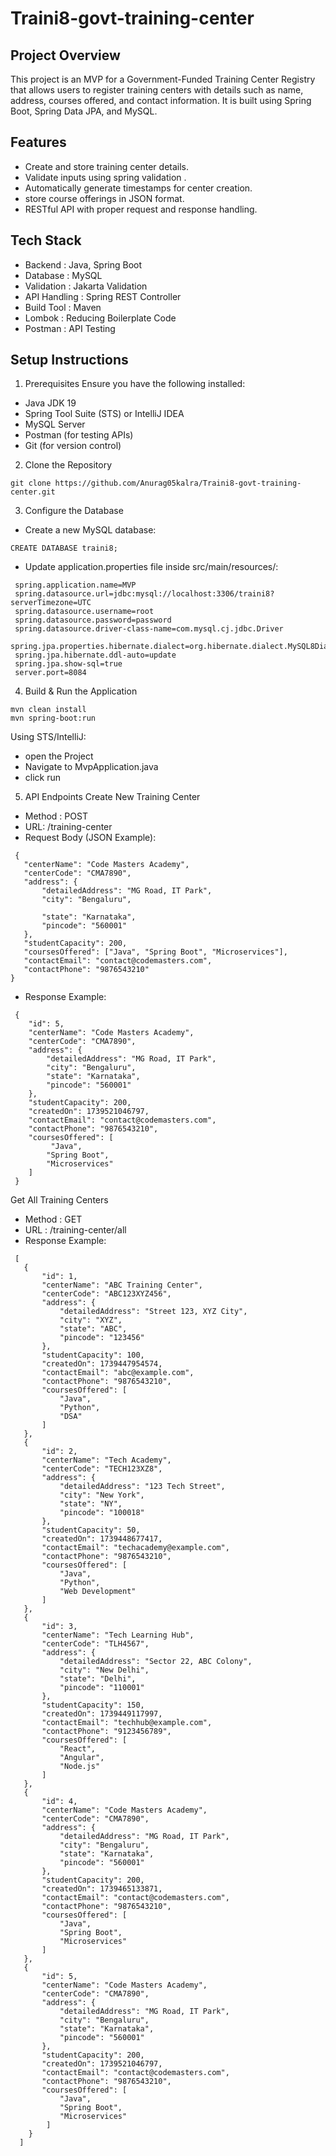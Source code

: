 # Traini8-govt-training-center

## Project Overview
This project is an MVP for a Government-Funded Training Center Registry that allows users to register training centers with details such as name, address, courses offered, and contact information. It is built using Spring Boot, Spring Data JPA, and MySQL.

## Features
 * Create and store training center details.
 * Validate inputs using spring validation .
 * Automatically generate timestamps for center creation.
 * store course offerings in JSON format.
 * RESTful API with proper request and response handling.

## Tech Stack
 * Backend : Java, Spring Boot
 * Database : MySQL
 * Validation : Jakarta Validation
 * API Handling : Spring REST Controller
 * Build Tool : Maven
 * Lombok : Reducing Boilerplate Code
 * Postman : API Testing 

## Setup Instructions
1. Prerequisites
  Ensure you have the following installed:
  * Java JDK 19
  * Spring Tool Suite (STS) or IntelliJ IDEA
  * MySQL Server
  * Postman (for testing APIs)
  * Git (for version control)

2. Clone the Repository
 ```
 git clone https://github.com/Anurag05kalra/Traini8-govt-training-center.git
```
3. Configure the Database
  * Create a new MySQL database:
  ```
  CREATE DATABASE traini8;
  ```
* Update application.properties file inside src/main/resources/:
 ```
  spring.application.name=MVP
  spring.datasource.url=jdbc:mysql://localhost:3306/traini8?serverTimezone=UTC
  spring.datasource.username=root
  spring.datasource.password=password
  spring.datasource.driver-class-name=com.mysql.cj.jdbc.Driver
  spring.jpa.properties.hibernate.dialect=org.hibernate.dialect.MySQL8Dialect
  spring.jpa.hibernate.ddl-auto=update
  spring.jpa.show-sql=true
  server.port=8084
 ```
4. Build & Run the Application
  ```
  mvn clean install
  mvn spring-boot:run
 ```
Using STS/IntelliJ:
* open the Project
* Navigate to MvpApplication.java
* click run

5. API Endpoints
 Create New Training Center 
* Method : POST
* URL: /training-center
* Request Body (JSON Example):
 ```
  {
    "centerName": "Code Masters Academy",
    "centerCode": "CMA7890",
    "address": {
        "detailedAddress": "MG Road, IT Park",
        "city": "Bengaluru",
        
        "state": "Karnataka",
        "pincode": "560001"
    },
    "studentCapacity": 200,
    "coursesOffered": ["Java", "Spring Boot", "Microservices"],
    "contactEmail": "contact@codemasters.com",
    "contactPhone": "9876543210"
 }
```
* Response Example:
```
 {
    "id": 5,
    "centerName": "Code Masters Academy",
    "centerCode": "CMA7890",
    "address": {
        "detailedAddress": "MG Road, IT Park",
        "city": "Bengaluru",
        "state": "Karnataka",
        "pincode": "560001"
    },
    "studentCapacity": 200,
    "createdOn": 1739521046797,
    "contactEmail": "contact@codemasters.com",
    "contactPhone": "9876543210",
    "coursesOffered": [
         "Java",
        "Spring Boot",
        "Microservices"
    ]
 }
```
Get All Training Centers
* Method : GET
* URL : /training-center/all
* Response Example:
 ```
  [
    {
        "id": 1,
        "centerName": "ABC Training Center",
        "centerCode": "ABC123XYZ456",
        "address": {
            "detailedAddress": "Street 123, XYZ City",
            "city": "XYZ",
            "state": "ABC",
            "pincode": "123456"
        },
        "studentCapacity": 100,
        "createdOn": 1739447954574,
        "contactEmail": "abc@example.com",
        "contactPhone": "9876543210",
        "coursesOffered": [
            "Java",
            "Python",
            "DSA"
        ]
    },
    {
        "id": 2,
        "centerName": "Tech Academy",
        "centerCode": "TECH123XZ8",
        "address": {
            "detailedAddress": "123 Tech Street",
            "city": "New York",
            "state": "NY",
            "pincode": "100018"
        },
        "studentCapacity": 50,
        "createdOn": 1739448677417,
        "contactEmail": "techacademy@example.com",
        "contactPhone": "9876543210",
        "coursesOffered": [
            "Java",
            "Python",
            "Web Development"
        ]
    },
    {
        "id": 3,
        "centerName": "Tech Learning Hub",
        "centerCode": "TLH4567",
        "address": {
            "detailedAddress": "Sector 22, ABC Colony",
            "city": "New Delhi",
            "state": "Delhi",
            "pincode": "110001"
        },
        "studentCapacity": 150,
        "createdOn": 1739449117997,
        "contactEmail": "techhub@example.com",
        "contactPhone": "9123456789",
        "coursesOffered": [
            "React",
            "Angular",
            "Node.js"
        ]
    },
    {
        "id": 4,
        "centerName": "Code Masters Academy",
        "centerCode": "CMA7890",
        "address": {
            "detailedAddress": "MG Road, IT Park",
            "city": "Bengaluru",
            "state": "Karnataka",
            "pincode": "560001"
        },
        "studentCapacity": 200,
        "createdOn": 1739465133871,
        "contactEmail": "contact@codemasters.com",
        "contactPhone": "9876543210",
        "coursesOffered": [
            "Java",
            "Spring Boot",
            "Microservices"
        ]
    },
    {
        "id": 5,
        "centerName": "Code Masters Academy",
        "centerCode": "CMA7890",
        "address": {
            "detailedAddress": "MG Road, IT Park",
            "city": "Bengaluru",
            "state": "Karnataka",
            "pincode": "560001"
        },
        "studentCapacity": 200,
        "createdOn": 1739521046797,
        "contactEmail": "contact@codemasters.com",
        "contactPhone": "9876543210",
        "coursesOffered": [
            "Java",
            "Spring Boot",
            "Microservices"
         ]
     }
   ]
 ```


